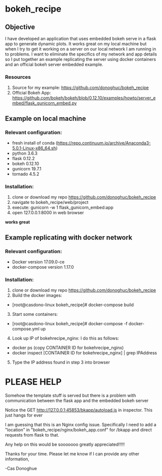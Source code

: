 # bokeh_recipe

## Objective

I have developed an application that uses embedded bokeh serve in a flask app to generate dynamic plots. It works great on my local machine but when I try to get it working on a server on our local network I am running in to problems.
I want to eliminate the specifics of my network and app details so I put together an example replicating the server using docker containers and an official bokeh server embedded example.

### Resources

1. Source for my example: https://github.com/donoghuc/bokeh_recipe
2. Official Bokeh App: https://github.com/bokeh/bokeh/blob/0.12.10/examples/howto/server_embed/flask_gunicorn_embed.py

## Example on local machine

### Relevant configuration:
* fresh install of conda (https://repo.continuum.io/archive/Anaconda3-5.0.1-Linux-x86_64.sh)
* python 3.6.3
* flask  0.12.2
* bokeh 0.12.10
* gunicorn 19.7.1
* tornado 4.5.2

### Installation:
1. clone or download my repo https://github.com/donoghuc/bokeh_recipe
2. navigate to bokeh_recipe/web/project
3. execute: gunicorn -w 1 flask_gunicorn_embed:app
4. open 127.0.0.1:8000 in web browser
  
__works great__


## Example replicating with docker network

### Relevant configuration:
* Docker version 17.09.0-ce
* docker-compose version 1.17.0

### Installation:
1. clone or download my repo https://github.com/donoghuc/bokeh_recipe
2. Build the docker images:
* [root@casdono-linux bokeh_recipe]# docker-compose build
3. Start some containers:
* [root@casdono-linux bokeh_recipe]# docker-compose -f docker-compose.yml up
4. Look up IP of bokehrecipe_nginx: I do this as follows:
* docker ps (copy CONTAINER ID for bokehrecipe_nginx)
* docker inspect [CONTAINER ID for bokehrecipe_nginx] | grep IPAddress
5. Type the IP address found in step 3 into browser

# PLEASE HELP
 
Somehow the template stuff is served but there is a problem with communication between the flask app and the embedded bokeh server

Notice the GET http://127.0.0.1:45853/bkapp/autoload.js in inspector. This just hangs for ever

I am guessing that this is an Nginx config issue. Specifically I need to add a "location" in "bokeh_recipe/nginx/bokeh_app.conf" for /bkapp and direct requests from flask to that.

Any help on this would be sooooooo greatly appreciated!!!!!

Thanks for your time. Please let me know if I can provide any other information,

-Cas Donoghue
